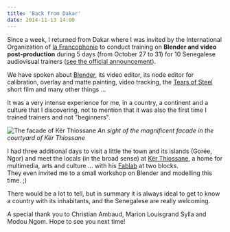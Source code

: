 ```yaml
---
title: 'Back from Dakar'
date: 2014-11-13 14:00
---
```


Since a week, I returned from Dakar where I was invited by the International Organization of [la Francophonie](http://www.francophonie.org/Welcome-to-the-International.html) to conduct training on **Blender and video post-production** during 5 days (from October 27 to 31) for 10 Senegalese audiovisual trainers ([see  the official announcement](http://www.francophonie.org/Senegal-et-Maroc-creation-d.html)).

We have spoken about [Blender](http://www.blender.org/), its video editor, its node editor for calibration, overlay and matte painting, video tracking, the [Tears of Steel](http://mango.blender.org/) short film and many other things ...

It was a very intense experience for me, in a country, a continent and a culture that I discovering, not to mention that it was also the first time I trained trainers and not "beginners".

![The facade of Kër Thiossane](../../img/blog/facade-ker-thiossane.jpg)
*An sight of the magnificent facade in the courtyard of Kër Thiossane*

I had three additional days to visit a little the town and its islands (Gorée, Ngor) and meet the locals (in the broad sense) at [Kër Thiossane](http://ker-thiossane.org/), a home for multimedia, arts and culture ... with his [Fablab](http://ker-thiossane.org/spip.php?article137) at two blocks.  
They even invited me to a small workshop on Blender and modelling this time. ;)

There would be a lot to tell, but in summary it is always ideal to get to know a country with its inhabitants, and the Senegalese are really welcoming.

A special thank you to Christian Ambaud, Marion Louisgrand Sylla and Modou Ngom. Hope to see you next time!
